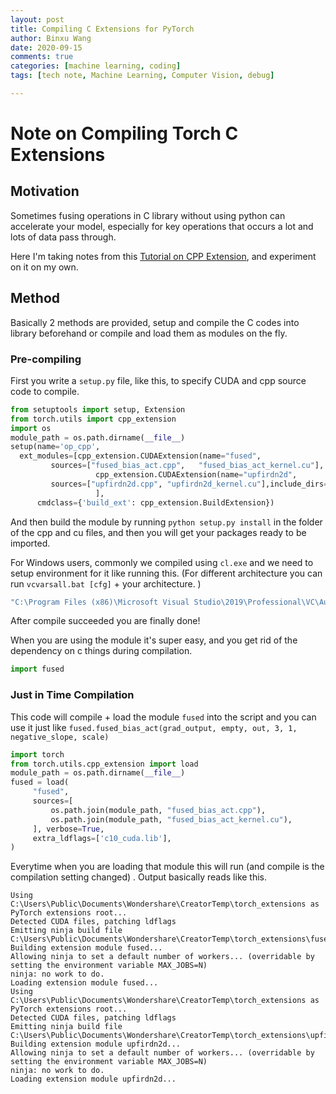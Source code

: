 ```yaml
---
layout: post
title: Compiling C Extensions for PyTorch
author: Binxu Wang
date: 2020-09-15
comments: true
categories: [machine learning, coding]
tags: [tech note, Machine Learning, Computer Vision, debug]

---
```


# Note on Compiling Torch C Extensions

## Motivation

Sometimes fusing operations in C library without using python can accelerate your model, especially for key operations that occurs a lot and lots of data pass through. 

Here I'm taking notes from this [Tutorial on CPP Extension](https://pytorch.org/tutorials/advanced/cpp_extension.html), and experiment on it on my own. 

## Method

Basically 2 methods are provided, setup and compile the C codes into library beforehand or compile and load them as modules on the fly. 

### Pre-compiling

First you write a `setup.py` file, like this, to specify CUDA and cpp source code to compile. 

```python
from setuptools import setup, Extension
from torch.utils import cpp_extension
import os
module_path = os.path.dirname(__file__)
setup(name='op_cpp',
  ext_modules=[cpp_extension.CUDAExtension(name="fused",
         sources=["fused_bias_act.cpp",   "fused_bias_act_kernel.cu"], include_dirs=cpp_extension.include_paths(),),
                   cpp_extension.CUDAExtension(name="upfirdn2d",
         sources=["upfirdn2d.cpp", "upfirdn2d_kernel.cu"],include_dirs=cpp_extension.include_paths(),),
                   ],
      cmdclass={'build_ext': cpp_extension.BuildExtension})
```

And then build the module by running `python setup.py install` in the folder of the cpp and cu files, and then you will get your packages ready to be imported. 

For Windows users, commonly we compiled using `cl.exe` and we need to setup environment for it like running this. (For different architecture you can run `vcvarsall.bat [cfg]` + your architecture. )

```bash
"C:\Program Files (x86)\Microsoft Visual Studio\2019\Professional\VC\Auxiliary\Build\vcvars64.bat"
```

After compile succeeded you are finally done! 

When you are using the module it's super easy, and you get rid of the dependency on c things during compilation. 

```python
import fused
```

### Just in Time Compilation

This code will compile + load the module `fused` into the script and you can use it just like `fused.fused_bias_act(grad_output, empty, out, 3, 1, negative_slope, scale)` 

```python
import torch
from torch.utils.cpp_extension import load
module_path = os.path.dirname(__file__)
fused = load(
     "fused",
     sources=[
         os.path.join(module_path, "fused_bias_act.cpp"),
         os.path.join(module_path, "fused_bias_act_kernel.cu"),
     ], verbose=True,
     extra_ldflags=['c10_cuda.lib'],
)
```

Everytime when you are loading that module this will run (and compile is the compilation setting changed) . Output basically reads like this. 

```log
Using C:\Users\Public\Documents\Wondershare\CreatorTemp\torch_extensions as PyTorch extensions root...
Detected CUDA files, patching ldflags
Emitting ninja build file C:\Users\Public\Documents\Wondershare\CreatorTemp\torch_extensions\fused\build.ninja...
Building extension module fused...
Allowing ninja to set a default number of workers... (overridable by setting the environment variable MAX_JOBS=N)
ninja: no work to do.
Loading extension module fused...
Using C:\Users\Public\Documents\Wondershare\CreatorTemp\torch_extensions as PyTorch extensions root...
Detected CUDA files, patching ldflags
Emitting ninja build file C:\Users\Public\Documents\Wondershare\CreatorTemp\torch_extensions\upfirdn2d\build.ninja...
Building extension module upfirdn2d...
Allowing ninja to set a default number of workers... (overridable by setting the environment variable MAX_JOBS=N)
ninja: no work to do.
Loading extension module upfirdn2d...
```

